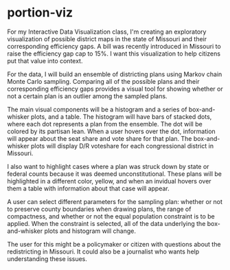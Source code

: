# portion-viz

For my Interactive Data Visualization class, I'm creating an exploratory visualization of possible district maps in the state of Missouri and their corresponding efficiency gaps. A bill was recently introduced in Missouri to raise the efficiency gap cap to 15%. I want this visualization to help citizens put that value into context. 

For the data, I will build an ensemble of districting plans using Markov chain Monte Carlo sampling. Comparing all of the possible plans and their corresponding efficiency gaps provides a visual tool for showing whether or not a certain plan is an outlier among the sampled plans. 

The main visual components will be a histogram and a series of box-and-whisker plots, and a table. The histogram will have bars of stacked dots, where each dot represents a plan from the ensemble. The dot will be colored by its partisan lean. When a user hovers over the dot, information will appear about the seat share and vote share for that plan. The box-and-whisker plots will display D/R voteshare for each congressional district in Missouri. 

I also want to highlight cases where a plan was struck down by state or federal counts because it was deemed unconstitutional. These plans will be highlighted in a different color, yellow, and when an invidual hovers over them a table with information about that case will appear. 

A user can select different parameters for the sampling plan: whether or not to preserve county boundaries when drawing plans, the range of compactness, and whether or not the equal population constraint is to be applied. When the constraint is selected, all of the data underlying the box-and-whisker plots and histogram will change. 

The user for this might be a policymaker or citizen with questions about the redistricting in Missouri. It could also be a journalist who wants help understanding these issues. 



